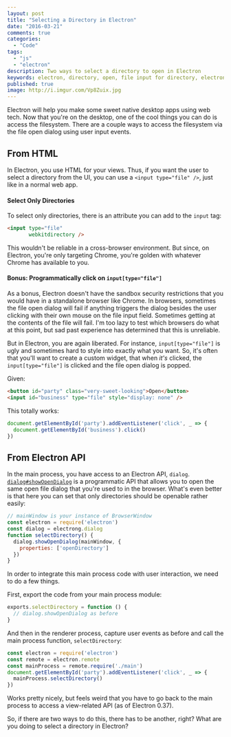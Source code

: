 ```yaml
---
layout: post
title: "Selecting a Directory in Electron"
date: "2016-03-21"
comments: true
categories:
  - "Code"
tags:
  - "js"
  - "electron"
description: Two ways to select a directory to open in Electron
keywords: electron, directory, open, file input for directory, electron.js
published: true
image: http://i.imgur.com/Vp8Zuix.jpg
---
```


Electron will help you make some sweet native desktop apps using web tech.  Now that you're on the desktop, one of the cool things you can do is access the filesystem.  There are a couple ways to access the filesystem via the file open dialog using user input events.

<!--more-->

## From HTML

In Electron, you use HTML for your views.  Thus, if you want the user to select a directory from the UI, you can use a `<input type="file" />`, just like in a normal web app.

#### Select Only Directories

To select only directories, there is an attribute you can add to the `input` tag:

```html
<input type="file"
       webkitdirectory />
```

This wouldn't be reliable in a cross-browser environment.  But since, on Electron, you're only targeting Chrome, you're golden with whatever Chrome has available to you.

#### Bonus: Programmatically click on `input[type="file"]`

As a bonus, Electron doesn't have the sandbox security restrictions that you would have in a standalone browser like Chrome.  In browsers, sometimes the file open dialog will fail if anything triggers the dialog besides the user clicking with their own mouse on the file input field.  Sometimes getting at the contents of the file will fail.  I'm too lazy to test which browsers do what at this point, but sad past experience has determined that this is unreliable.  

But in Electron, you are again liberated.  For instance, `input[type="file"]` is ugly and sometimes hard to style into exactly what you want.  So, it's often that you'll want to create a custom widget, that when _it's_ clicked, the `input[type="file"]` is clicked and the file open dialog is popped.  

Given:

```html
<button id="party" class="very-sweet-looking">Open</button>
<input id="business" type="file" style="display: none" />
```

This totally works:

```js
document.getElementById('party').addEventListener('click', _ => {
  document.getElementById('business').click()
})
```

## From Electron API

In the main process, you have access to an Electron API, `dialog`.  [`dialog#showOpenDialog`](http://electron.atom.io/docs/v0.37.2/api/dialog/#dialogshowopendialogbrowserwindow-options-callback) is a programmatic API that allows you to open the same open file dialog that you're used to in the browser.  What's even better is that here you can set that only directories should be openable rather easily:

```js
// mainWindow is your instance of BrowserWindow
const electron = require('electron')
const dialog = electrong.dialog
function selectDirectory() {
  dialog.showOpenDialog(mainWindow, {
    properties: ['openDirectory']
  })
}
```

In order to integrate this main process code with user interaction, we need to do a few things.

First, export the code from your main process module:

```js main.js
exports.selectDirectory = function () {
  // dialog.showOpenDialog as before
}
```

And then in the renderer process, capture user events as before and call the main process function, `selectDirectory`:

```js renderer.js
const electron = require('electron')
const remote = electron.remote
const mainProcess = remote.require('./main')
document.getElementById('party').addEventListener('click', _ => {
  mainProcess.selectDirectory()
})
```

Works pretty nicely, but feels weird that you have to go back to the main process to access a view-related API (as of Electron 0.37).

So, if there are two ways to do this, there has to be another, right?  What are you doing to select a directory in Electron?
